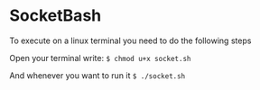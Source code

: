# SocketBash
To execute on a linux terminal you need to do the following steps

Open your terminal write:
`$ chmod u+x socket.sh`

And whenever you want to run it
`$ ./socket.sh`
